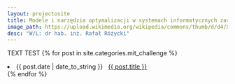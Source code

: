 ```yaml
---
layout: projectosite
title: Modele i narzędzia optymalizacji w systemach informatycznych zarządzania
image_path: https://upload.wikimedia.org/wikipedia/commons/thumb/d/d4/X-47B_operating_in_the_Atlantic_Test_Range_%28modified%29.jpg/640px-X-47B_operating_in_the_Atlantic_Test_Range_%28modified%29.jpg
desc: "W/L: dr hab. inż. Rafał Różycki"
---
```


TEXT TEST
{% for post in site.categories.mit_challenge %}
 <li><span>{{ post.date | date_to_string }}</span> &nbsp; <a href="{{ post.url | prepend: site.baseurl}}">{{ post.title }}</a></li>
{% endfor %}
